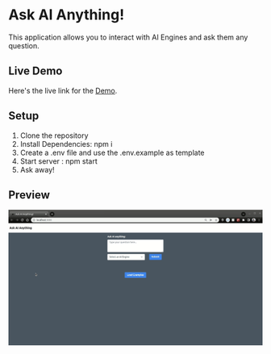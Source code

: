 # Ask AI Anything!

This application allows you to interact with AI Engines and ask them any question.

## Live Demo

Here's the live link for the [Demo](https://askai-vickyruud.netlify.app/).

## Setup

1. Clone the repository
2. Install Dependencies: npm i
3. Create a .env file and use the .env.example as template
4. Start server : npm start
5. Ask away!

## Preview

![image](https://github.com/vickyruud/fun-with-gpt-3/blob/main/demo/demo1.gif)
